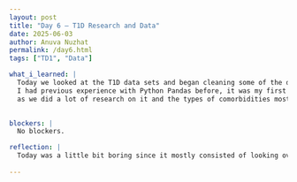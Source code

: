 ```yaml
---
layout: post
title: "Day 6 – T1D Research and Data"
date: 2025-06-03
author: Anuva Nuzhat
permalink: /day6.html
tags: ["TD1", "Data"]

what_i_learned: |
  Today we looked at the T1D data sets and began cleaning some of the data to decide which comorbidity to choose for our research. Even though
  I had previous experience with Python Pandas before, it was my first time in awhile using it again. I also learned a lot about T1D itself 
  as we did a lot of research on it and the types of comorbidities most commonly associated with it. I also looked into some common health risks associated with T1D to learn about which comorbidity we want this project to focus on.
  

blockers: |
  No blockers.

reflection: |
  Today was a little bit boring since it mostly consisted of looking over data, cleaning it, and researching about T1D. Even though this wasn't my favorite activity it's still a crucial step in the beginning of research so I understand it's importance. Still, it was fun using Pandas after awhile. 
  
---
```

